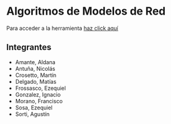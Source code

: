 # Algoritmos de Modelos de Red
Para acceder a la herramienta [haz click aquí](https://modelo-redes.vercel.app/)
## Integrantes
- Amante, Aldana
- Antuña, Nicolás
- Crosetto, Martín
- Delgado, Matías
- Frossasco, Ezequiel
- Gonzalez, Ignacio
- Morano, Francisco
- Sosa, Ezequiel
- Sorti, Agustín
